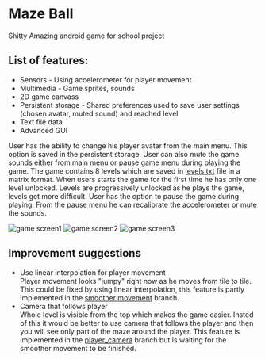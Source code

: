 # Maze Ball
~~Shitty~~ Amazing android game for school project 
## List of features:
* Sensors - Using accelerometer for player movement
* Multimedia - Game sprites, sounds
* 2D game canvass
* Persistent storage - Shared preferences used to save user settings (chosen avatar, muted sound) and reached level
* Text file data
* Advanced GUI  
  
User has the ability to change his player avatar from the main menu. This option is saved in the persistent storage. User can also mute the game sounds either from main menu or pause game menu during playing the game. The game contains 8 levels which are saved in [levels.txt](https://github.com/ImTheBadWolf/MazeRunner/blob/player_camera/app/src/main/assets/levels.txt) file in a matrix format. When users starts the game for the first time he has only one level unlocked. Levels are progressively unlocked as he plays the game, levels get more difficult. User has the option to pause the game during playing. From the pause menu he can recalibrate the accelerometer or mute the sounds.
      

![game screen1](https://github.com/ImTheBadWolf/MazeRunner/blob/master/game%20play/sc1.jpg)
![game screen2](https://github.com/ImTheBadWolf/MazeRunner/blob/master/game%20play/sc2.jpg)
![game screen3](https://github.com/ImTheBadWolf/MazeRunner/blob/master/game%20play/sc3.jpg)

## Improvement suggestions
* Use linear interpolation for player movement  
Player movement looks "jumpy" right now as he moves from tile to tile. This could be fixed by using linear interpolation, this feature is partly implemented in the [smoother movement](https://github.com/ImTheBadWolf/MazeRunner/tree/smoother_movement) branch.  
* Camera that follows player  
Whole level is visible from the top which makes the game easier. Insted of this it would be better to use camera that follows the player and then you will see only part of the maze around the player. This feature is implemented in the [player_camera](https://github.com/ImTheBadWolf/MazeRunner/tree/player_camera) branch but is waiting for the smoother movement to be finished. 